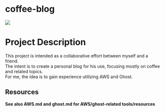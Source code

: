 # coffee-blog

<img src="https://github.com/Daniibooii/coffee-blog/blob/master/assets/images/toddImage.ico"><br>

# Project Description
This project is intended as a collaborative effort between myself and a friend.<br>
The intent is to create a personal blog for his use, focusing mostly on coffee and related topics.<br>
For me, the idea is to gain experience utilizing AWS and Ghost.<br>

## Resources


__See also AWS.md and ghost.md for AWS/ghost-related tools/resources__
